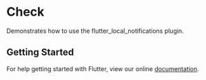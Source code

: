 # Check

Demonstrates how to use the flutter_local_notifications plugin.

## Getting Started

For help getting started with Flutter, view our online
[documentation](https://flutter.io/).
